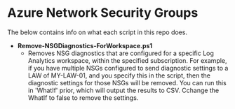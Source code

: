 # Azure Network Security Groups

The below contains info on what each script in this repo does.

- **Remove-NSGDiagnostics-ForWorkspace.ps1**
  - Removes NSG diagnostics that are configured for a specific Log Analytics workspace, within the specified subscription. For example, if you have multiple NSGs configured to send diagnostic settings to a LAW of MY-LAW-01, and you specify this in the script, then the diagnostic settings for those NSGs will be removed.
    You can run this in 'WhatIf' prior, which will output the results to CSV. Cchange the WhatIf to false to remove the settings.
